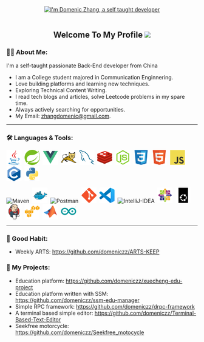 <div align="center">
    <a href="https://domeniczz.github.io"><img src="https://media.giphy.com/media/u2pmTWUi0MXjyrMaVj/giphy.gif" width="140" alt="I'm Domenic Zhang, a self taught developer"/></a>
</div>

<div align="center"><img src="https://komarev.com/ghpvc/?username=domeniczz&style=flat-square&color=blue" alt=""/></div>

<h2 align="center">
  Welcome To My Profile <img src="https://media.giphy.com/media/hvRJCLFzcasrR4ia7z/giphy.gif" width="26px"/>
</h2>

### 👨‍💻 About Me:

I'm a self-taught passionate Back-End developer from China

- I am a College student majored in Communication Enginnering.
- Love building platforms and learning new techniques.
- Exploring Technical Content Writing.
- I read tech blogs and articles, solve Leetcode problems in my spare time.
- Always actively searching for opportunities.
- My Email: zhangdomenic@gmail.com.

---

### 🛠️ Languages & Tools:

<p>
	<img src="https://github.com/devicons/devicon/blob/master/icons/java/java-original.svg" title="Java" alt="Java" width="40" height="40"/>&nbsp;
	<img src="https://github.com/devicons/devicon/blob/master/icons/spring/spring-original.svg" title="Spring" alt="Spring" width="40" height="40"/>&nbsp;
	<img src="https://github.com/devicons/devicon/blob/master/icons/vuejs/vuejs-original.svg" title="VueJS" alt="VueJS" width="40" height="40"/>&nbsp;
	<img src="https://github.com/devicons/devicon/blob/master/icons/tomcat/tomcat-original.svg" title="Tomcat" alt="Tomcat" width="40" height="40"/>&nbsp;
	<img src="https://github.com/devicons/devicon/blob/master/icons/mysql/mysql-original.svg" title="MySQL"  alt="MySQL" width="40" height="40"/>&nbsp;
	<img src="https://github.com/devicons/devicon/blob/master/icons/redis/redis-original.svg" title="Redis" alt="Redis" width="40" height="40"/>&nbsp;
	<img src="https://github.com/devicons/devicon/blob/master/icons/nodejs/nodejs-original.svg" title="NodeJS" alt="NodeJS" width="40" height="40"/>&nbsp;
	<img src="https://github.com/devicons/devicon/blob/master/icons/css3/css3-original.svg"  title="CSS3" alt="CSS" width="40" height="40"/>&nbsp;
	<img src="https://github.com/devicons/devicon/blob/master/icons/html5/html5-original.svg" title="HTML5" alt="HTML" width="40" height="40"/>&nbsp;
	<img src="https://github.com/devicons/devicon/blob/master/icons/javascript/javascript-original.svg" title="JavaScript" alt="JavaScript" width="40" height="40"/>&nbsp;
    <img src="https://github.com/devicons/devicon/blob/master/icons/c/c-original.svg" title="C" alt="C" width="40" height="40"/>&nbsp;
    <img src="https://github.com/devicons/devicon/blob/master/icons/python/python-original.svg" title="Python" alt="Python" width="40" height="40"/>&nbsp;
</p>
<p>
    <img src="https://github.com/actions/starter-workflows/blob/main/icons/maven.svg" title="Maven" alt="Maven" width="40" height="40"/>&nbsp;
  	<img src="https://github.com/devicons/devicon/blob/master/icons/docker/docker-original.svg" title="Docker" alt="Docker" width="40" height="40"/>&nbsp;
	<img src="https://www.vectorlogo.zone/logos/getpostman/getpostman-icon.svg" title="Postman"  alt="Postman" width="40" height="40"/>&nbsp;
	<img src="https://github.com/devicons/devicon/blob/master/icons/git/git-original.svg" title="Git" **alt="Git" width="40" height="40"/>&nbsp;
	<img src="https://github.com/devicons/devicon/blob/master/icons/vscode/vscode-original.svg" title="VSCode" alt="VSCode" width="40" height="40"/>&nbsp;
    <img src="https://github.com/domeniczz/domeniczz/blob/master/assets/imgs/intellij-idea.svg" title="IntelliJ-IDEA" alt="IntelliJ-IDEA" width="40" height="40"/>&nbsp;
    <img src="https://github.com/devicons/devicon/blob/master/icons/centos/centos-original.svg" title="CentOS" alt="CentOS" width="40" height="40"/>&nbsp;
	<img src="https://github.com/devicons/devicon/blob/master/icons/ubuntu/ubuntu-plain.svg" title="Ubuntu" alt="Ubuntu" width="40" height="40"/>&nbsp;
    <img src="https://github.com/devicons/devicon/blob/master/icons/jenkins/jenkins-original.svg" title="Jenkins" alt="Jenkins" width="40" height="40"/>&nbsp;
	<img src="https://github.com/devicons/devicon/blob/master/icons/amazonwebservices/amazonwebservices-original.svg" title="AWS Webservice" alt="AWS Webservice" width="40" height="40"/>&nbsp;
    <img src="https://github.com/devicons/devicon/blob/master/icons/matlab/matlab-original.svg" title="Matlab" alt="Matlab" width="40" height="40"/>&nbsp;
    <img src="https://github.com/devicons/devicon/blob/master/icons/arduino/arduino-original.svg" title="Arduino" alt="Arduino" width="40" height="40"/>&nbsp;
</p>


---

### 🎯 Good Habit:

- Weekly ARTS: https://github.com/domeniczz/ARTS-KEEP

### 🧵 My Projects:

- Education platform: https://github.com/domeniczz/xuecheng-edu-project
- Education platform written with SSM: https://github.com/domeniczz/ssm-edu-manager
- Simple RPC framework: https://github.com/domeniczz/drpc-framework
- A terminal based simple editor: https://github.com/domeniczz/Terminal-Based-Text-Editor
- Seekfree motorcycle: https://github.com/domeniczz/Seekfree_motocycle
